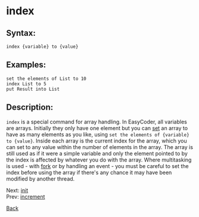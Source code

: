 # index

## Syntax:
`index {variable} to {value}`

## Examples:
`set the elements of List to 10`  
`index List to 5`  
`put Result into List`

## Description:
`index` is a special command for array handling. In EasyCoder, all variables are arrays. Initially they only have one element but you can [set](set.md) an array to have as many elements as you like, using `set the elements of {variable} to {value}`. Inside each array is the current index for the array, which you can set to any value within the number of elements in the array. The array is still used as if it were a simple variable and only the element pointed to by the index is affected by whatever you do with the array. Where multitasking is used - with [fork](fork.md) or by handling an event - you must be careful to set the index before using the array if there's any chance it may have been modified by another thread.

Next: [init](init.md)  
Prev: [increment](increment.md)

[Back](../../README.md)

